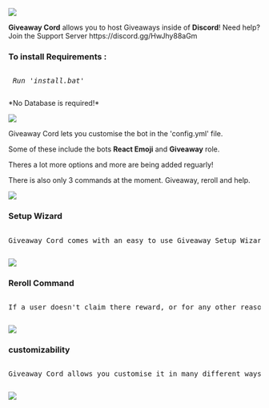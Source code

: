 ![](https://cdn.discordapp.com/attachments/845762704907960323/845824626512756736/MODERN_LEVELS_9.png)
<p><b>Giveaway Cord</b> allows you to host Giveaways inside of <b>Discord</b>! Need help? Join the Support Server https://discord.gg/HwJhy88aGm</p>
<h3>To install <b>Requirements :</b></h3> 
	 <pre><p> <i>Run 'install.bat'</i></p></pre>
<p> *No Database is required!* </p>
	
![](https://cdn.discordapp.com/attachments/845762704907960323/845824836294279168/MODERN_LEVELS_10.png)
<p> Giveaway Cord lets you customise the bot in the 'config.yml' file. </p
<p> Some of these include the bots <b>React Emoji</b> and <b>Giveaway</b> role.</p>
<p> Theres a lot more options and more are being added reguarly! </p>
<p> There is also only 3 commands at the moment. Giveaway, reroll and help.

![](https://cdn.discordapp.com/attachments/845762704907960323/845824942825930752/MODERN_LEVELS_11.png)
<h3>Setup Wizard</h3> 
	 <pre><p>Giveaway Cord comes with an easy to use Giveaway Setup Wizard</p></pre>
	 
![](https://cdn.discordapp.com/attachments/809363224663031829/811135955959808030/unknown.png)

<h3>Reroll Command</h3> 
	 <pre><p>If a user doesn't claim there reward, or for any other reason, you can reroll the winner.</p></pre>
	 
![](https://cdn.discordapp.com/attachments/809363224663031829/811137233817829386/unknown.png)

<h3>customizability</h3> 
	 <pre><p>Giveaway Cord allows you customise it in many different ways.</p></pre>
	 
![](https://cdn.discordapp.com/attachments/809363133713874944/811192075659640873/unknown.png)




